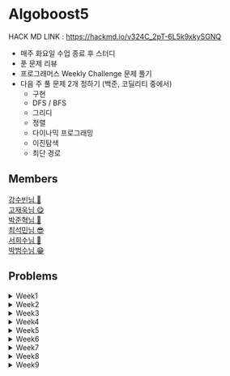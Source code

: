 **Algoboost5**
===========
HACK MD LINK : https://hackmd.io/v324C_2pT-6L5k9xkySGNQ

- 매주 화요일 수업 종료 후 스터디
- 푼 문제 리뷰
- 프로그래머스 Weekly Challenge 문제 풀기
- 다음 주 풀 문제 2개 정하기 (백준, 코딜리티 중에서)
  - 구현
  - DFS / BFS
  - 그리디
  - 정렬
  - 다이나믹 프로그래밍
  - 이진탐색
  - 최단 경로




## Members

[강수빈님 🐽](https://github.com/suuuuuuuubin)<br/>
[고재욱님 😋](https://github.com/pkpete)<br/>
[박준혁님 🐧](https://github.com/Junhyuk93)<br/>
[최석민님 😎](https://github.com/RockMiin)<br/>
[서희수님 🐝](https://github.com/Seoheesu1)<br/>
[박범수님 😁](https://github.com/hanlyang0522)<br/>

## Problems

<details>
<summary> Week1 </summary>
<p>

* [1926. 그림](https://www.acmicpc.net/problem/1926)
* [1012. 유기농배추](https://www.acmicpc.net/problem/1012)

</p>
</details>

<details>
<summary> Week2 </summary>
<p>

* [14241](https://www.acmicpc.net/problem/14241)
* [20365](https://www.acmicpc.net/problem/20365)

</p>
</details>

<details>
<summary> Week3 </summary>
<p>

* [N번째 큰 수](https://www.acmicpc.net/problem/2075)
* [점 모으기](https://www.acmicpc.net/problem/7571)

</p>
</details>

<details>
<summary> Week4 </summary>
<p>

* [기타 레슨](https://www.acmicpc.net/problem/2343)
* [두 용액](https://www.acmicpc.net/problem/2470)

</p>
</details>

<details>
<summary> Week5 </summary>
<p>

* [1로 만들기](https://www.acmicpc.net/problem/1463)
* [구간 합 구하기4](https://www.acmicpc.net/problem/11659)
* [가장 긴 증가하는 부분 수열](https://www.acmicpc.net/problem/11053)
* [DSLR](https://www.acmicpc.net/problem/9019)
* [외판원 순회2](https://www.acmicpc.net/problem/10971)
* [평범한 배낭](https://www.acmicpc.net/problem/12865) 
* [LCS](https://www.acmicpc.net/problem/9251)

</p>
</details>

<details>
<summary> Week6 </summary>
<p>

* [최단경로](https://www.acmicpc.net/problem/1753)
* [트리 순회](https://www.acmicpc.net/problem/1991)
* [트리의 부모 찾기](https://www.acmicpc.net/problem/11725)
  
</p>
</details>

<details>
<summary> Week7 </summary>
<p>

* [연결 요소의 개수](https://www.acmicpc.net/problem/11724)
* [섬의 개수](https://www.acmicpc.net/problem/4963)
* [스타트링크](https://www.acmicpc.net/problem/5014)
* [안전 영역](https://www.acmicpc.net/problem/2468)
* [불](https://www.acmicpc.net/problem/5427)
  
</p>
</details>

<details>
<summary> Week8 </summary>
<p>
  
* [수들의 합 2](https://www.acmicpc.net/problem/2003)
* [문자 해독](https://www.acmicpc.net/problem/1593)
  
</p>
</details>

<details>
<summary> Week9 </summary>
<p>
  
* [배열 돌리기 1](https://www.acmicpc.net/problem/16926)
* [톱니바퀴](https://www.acmicpc.net/problem/14891)
  
</p>
</details>
